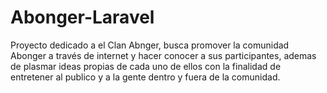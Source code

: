 # Abonger-Laravel
Proyecto dedicado a el Clan Abnger, busca promover la comunidad Abonger a través de internet y hacer conocer a sus participantes, ademas de plasmar ideas propias de cada uno de ellos con la finalidad de entretener al publico y a la gente dentro y fuera de la comunidad.

